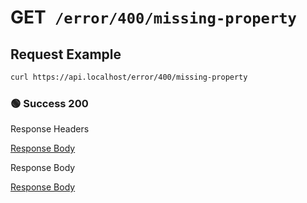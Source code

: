# <span class="method-get">GET</span>` /error/400/missing-property`

## Request Example

```bash
curl https://api.localhost/error/400/missing-property
```

<!-- tabs:start -->

### **🟢 Success 200**

<div class="code-title">Response Headers</div>

[Response Body](./get-400-missing-property/200-response-header.txt ':include :type=code')

<div class="code-title">Response Body</div>

[Response Body](./get-400-missing-property/200-response-body.txt ':include :type=code')

<!-- tabs:end -->
